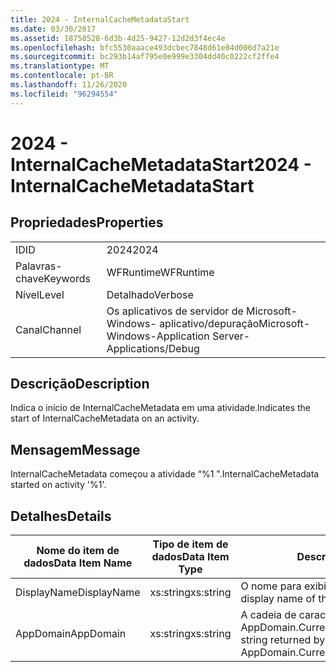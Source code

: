 ```yaml
---
title: 2024 - InternalCacheMetadataStart
ms.date: 03/30/2017
ms.assetid: 18758528-6d3b-4d25-9427-12d2d3f4ec4e
ms.openlocfilehash: bfc5530aaace493dcbec7848d61e84d006d7a21e
ms.sourcegitcommit: bc293b14af795e0e999e3304dd40c0222cf2ffe4
ms.translationtype: MT
ms.contentlocale: pt-BR
ms.lasthandoff: 11/26/2020
ms.locfileid: "96294554"
---
```

# <a name="2024---internalcachemetadatastart"></a><span data-ttu-id="ac6ed-102">2024 - InternalCacheMetadataStart</span><span class="sxs-lookup"><span data-stu-id="ac6ed-102">2024 - InternalCacheMetadataStart</span></span>

## <a name="properties"></a><span data-ttu-id="ac6ed-103">Propriedades</span><span class="sxs-lookup"><span data-stu-id="ac6ed-103">Properties</span></span>  
  
|||  
|-|-|  
|<span data-ttu-id="ac6ed-104">ID</span><span class="sxs-lookup"><span data-stu-id="ac6ed-104">ID</span></span>|<span data-ttu-id="ac6ed-105">2024</span><span class="sxs-lookup"><span data-stu-id="ac6ed-105">2024</span></span>|  
|<span data-ttu-id="ac6ed-106">Palavras-chave</span><span class="sxs-lookup"><span data-stu-id="ac6ed-106">Keywords</span></span>|<span data-ttu-id="ac6ed-107">WFRuntime</span><span class="sxs-lookup"><span data-stu-id="ac6ed-107">WFRuntime</span></span>|  
|<span data-ttu-id="ac6ed-108">Nível</span><span class="sxs-lookup"><span data-stu-id="ac6ed-108">Level</span></span>|<span data-ttu-id="ac6ed-109">Detalhado</span><span class="sxs-lookup"><span data-stu-id="ac6ed-109">Verbose</span></span>|  
|<span data-ttu-id="ac6ed-110">Canal</span><span class="sxs-lookup"><span data-stu-id="ac6ed-110">Channel</span></span>|<span data-ttu-id="ac6ed-111">Os aplicativos de servidor de Microsoft-Windows- aplicativo/depuração</span><span class="sxs-lookup"><span data-stu-id="ac6ed-111">Microsoft-Windows-Application Server-Applications/Debug</span></span>|  
  
## <a name="description"></a><span data-ttu-id="ac6ed-112">Descrição</span><span class="sxs-lookup"><span data-stu-id="ac6ed-112">Description</span></span>  

 <span data-ttu-id="ac6ed-113">Indica o início de InternalCacheMetadata em uma atividade.</span><span class="sxs-lookup"><span data-stu-id="ac6ed-113">Indicates the start of InternalCacheMetadata on an activity.</span></span>  
  
## <a name="message"></a><span data-ttu-id="ac6ed-114">Mensagem</span><span class="sxs-lookup"><span data-stu-id="ac6ed-114">Message</span></span>  

 <span data-ttu-id="ac6ed-115">InternalCacheMetadata começou a atividade “%1 ".</span><span class="sxs-lookup"><span data-stu-id="ac6ed-115">InternalCacheMetadata started on activity '%1'.</span></span>  
  
## <a name="details"></a><span data-ttu-id="ac6ed-116">Detalhes</span><span class="sxs-lookup"><span data-stu-id="ac6ed-116">Details</span></span>  
  
|<span data-ttu-id="ac6ed-117">Nome do item de dados</span><span class="sxs-lookup"><span data-stu-id="ac6ed-117">Data Item Name</span></span>|<span data-ttu-id="ac6ed-118">Tipo de item de dados</span><span class="sxs-lookup"><span data-stu-id="ac6ed-118">Data Item Type</span></span>|<span data-ttu-id="ac6ed-119">Descrição</span><span class="sxs-lookup"><span data-stu-id="ac6ed-119">Description</span></span>|  
|--------------------|--------------------|-----------------|  
|<span data-ttu-id="ac6ed-120">DisplayName</span><span class="sxs-lookup"><span data-stu-id="ac6ed-120">DisplayName</span></span>|<span data-ttu-id="ac6ed-121">xs:string</span><span class="sxs-lookup"><span data-stu-id="ac6ed-121">xs:string</span></span>|<span data-ttu-id="ac6ed-122">O nome para exibição de atividade.</span><span class="sxs-lookup"><span data-stu-id="ac6ed-122">The display name of the activity.</span></span>|  
|<span data-ttu-id="ac6ed-123">AppDomain</span><span class="sxs-lookup"><span data-stu-id="ac6ed-123">AppDomain</span></span>|<span data-ttu-id="ac6ed-124">xs:string</span><span class="sxs-lookup"><span data-stu-id="ac6ed-124">xs:string</span></span>|<span data-ttu-id="ac6ed-125">A cadeia de caracteres retornada por AppDomain.CurrentDomain.FriendlyName.</span><span class="sxs-lookup"><span data-stu-id="ac6ed-125">The string returned by AppDomain.CurrentDomain.FriendlyName.</span></span>|
